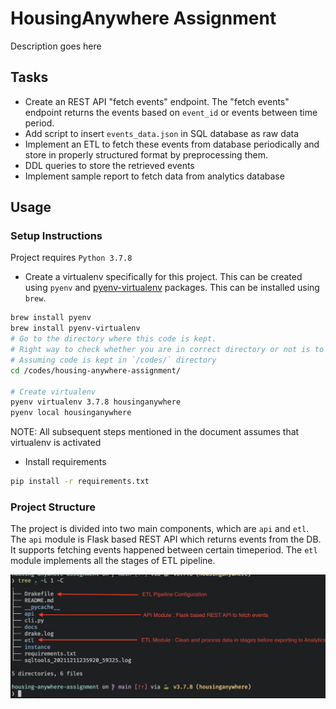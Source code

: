 # HousingAnywhere Assignment

Description goes here

## Tasks

- Create an REST API "fetch events" endpoint. The "fetch events" endpoint returns the events based on `event_id` or events between time period.
- Add script to insert `events_data.json` in SQL database as raw data
- Implement an ETL to fetch these events from database periodically and store in properly structured format by preprocessing them.
- DDL queries to store the retrieved events
- Implement sample report to fetch data from analytics database

## Usage

### Setup Instructions

Project requires `Python 3.7.8`

- Create a virtualenv specifically for this project. This can be created using `pyenv` and [pyenv-virtualenv](https://github.com/pyenv/pyenv-virtualenv) packages. This can be installed using `brew`.

```bash
brew install pyenv
brew install pyenv-virtualenv
# Go to the directory where this code is kept.
# Right way to check whether you are in correct directory or not is to ensure README.md is at the root of it
# Assuming code is kept in `/codes/` directory
cd /codes/housing-anywhere-assignment/

# Create virtualenv
pyenv virtualenv 3.7.8 housinganywhere
pyenv local housinganywhere
```

NOTE: All subsequent steps mentioned in the document assumes that virtualenv is activated

- Install requirements

```bash
pip install -r requirements.txt
```

### Project Structure

The project is divided into two main components, which are `api` and `etl`. The `api` module is Flask based REST API which returns events from the DB. It supports fetching events happened between certain timeperiod. The `etl` module implements all the stages of ETL pipeline.

![readme__project_structure](./docs/images/project_structure.png)
